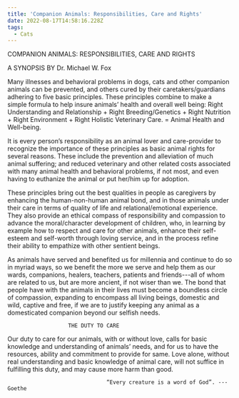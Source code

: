 ```yaml
---
title: 'Companion Animals: Responsibilities, Care and Rights'
date: 2022-08-17T14:58:16.228Z
tags:
  - Cats
---
```

COMPANION ANIMALS: RESPONSIBILITIES, CARE AND RIGHTS


A SYNOPSIS BY Dr. Michael W. Fox

Many illnesses and behavioral problems in dogs, cats and other companion animals can be prevented, and others cured by their caretakers/guardians adhering to five basic principles. These principles combine to make a simple formula to help insure animals’ health and overall well being: Right Understanding and Relationship + Right Breeding/Genetics + Right Nutrition + Right Environment + Right Holistic Veterinary Care. = Animal Health and Well-being.

It is every person’s responsibility as an animal lover and care-provider to recognize the importance of these principles as basic animal rights for several reasons. These include the prevention and alleviation of much animal suffering; and reduced veterinary and other related costs associated with many animal health and behavioral problems, if not most, and even having to euthanize the animal or put her/him up for adoption.

These principles bring out the best qualities in people as caregivers by enhancing the human-non-human animal bond, and in those animals under their care in terms of quality of life and relational/emotional experience. They also provide an ethical compass of responsibility and compassion to advance the moral/character development of children, who, in learning by example how to respect and care for other animals, enhance their self-esteem and self-worth through loving service, and in the process refine their ability to empathize with other sentient beings.

As animals have served and benefited us for millennia and continue to do so in myriad ways, so we benefit the more we serve and help them as our wards, companions, healers, teachers, patients and friends---all of whom are related to us, but are more ancient, if not wiser than we. The bond that people have with the animals in their lives must become a boundless circle of compassion, expanding to encompass all living beings, domestic and wild, captive and free, if we are to justify keeping any animal as a domesticated companion beyond our selfish needs. 


                       THE DUTY TO CARE
Our duty to care for our animals, with or without love, calls for basic knowledge and understanding of animals’ needs, and for us to have the resources, ability and commitment to provide for same. Love alone, without real understanding and basic knowledge of animal care, will not suffice in fulfilling this duty, and may cause more harm than good.

                                   “Every creature is a word of God”. ---Goethe

